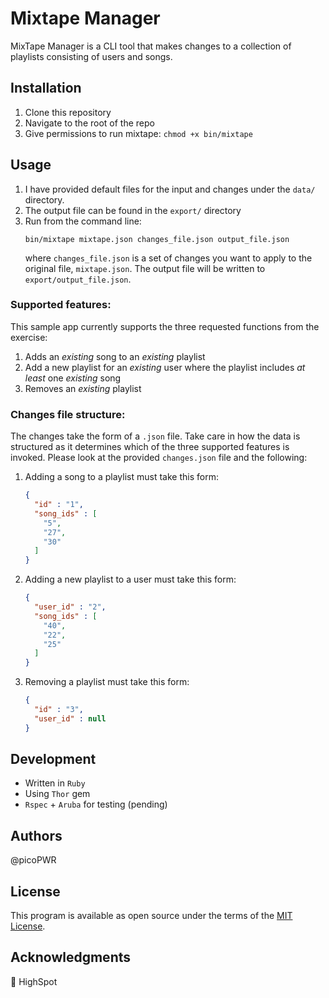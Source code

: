 # Mixtape Manager
MixTape Manager is a CLI tool that makes changes to a collection of playlists consisting of users and songs.


## Installation
1. Clone this repository
1. Navigate to the root of the repo
1. Give permissions to run mixtape: `chmod +x bin/mixtape`

## Usage
1. I have provided default files for the input and changes under the `data/` directory.
1. The output file can be found in the `export/` directory
1. Run from the command line:
    ``` shell
    bin/mixtape mixtape.json changes_file.json output_file.json
    ```
    where `changes_file.json` is a set of changes you want to apply to the original file, `mixtape.json`. The output file will be written to `export/output_file.json`.

### Supported features:
This sample app currently supports the three requested functions from the exercise:
1. Adds an _existing_ song to an _existing_ playlist
2. Add a new playlist for an _existing_ user where the playlist includes _at least_ one _existing_ song
3. Removes an _existing_ playlist

### Changes file structure:
The changes take the form of a `.json` file. Take care in how the data is structured as it determines which of the three supported features is invoked. Please look at the provided `changes.json` file and the following:
1. Adding a song to a playlist must take this form:
    ``` json
    {
      "id" : "1",
      "song_ids" : [
        "5",
        "27",
        "30"
      ]
    }
    ```
2. Adding a new playlist to a user must take this form:
    ``` json
    {
      "user_id" : "2",
      "song_ids" : [
        "40",
        "22",
        "25"
      ]
    }
    ```
3. Removing a playlist must take this form:
    ``` json
    {
      "id" : "3",
      "user_id" : null
    }
    ```

## Development
* Written in `Ruby`
* Using `Thor` gem
* `Rspec` + `Aruba` for testing (pending)

## Authors
@picoPWR

## License
This program is available as open source under the terms of the [MIT License](https://opensource.org/licenses/MIT).

## Acknowledgments
:wave: HighSpot